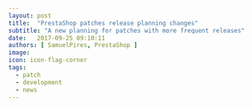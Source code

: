 ```yaml
---
layout: post
title:  "PrestaShop patches release planning changes"
subtitle: "A new planning for patches with more frequent releases"
date:   2017-09-25 09:10:11
authors: [ SamuelPires, PrestaShop ]
image:
icon: icon-flag-corner
tags:
  - patch
  - development
  - news
---
```


